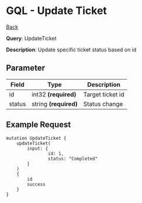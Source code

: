 # GQL - Update Ticket
[Back](../README.md#updating-ticket-status-flow)

**Query**: UpdateTicket

**Description**: Update specific ticket status based on id

## Parameter

| Field  | Type                  | Description      |
| ------ | --------------------- | ---------------- |
| id     | int32 **(required)**  | Target ticket id |
| status | string **(required)** | Status change    |

## Example Request

```
mutation UpdateTicket {
    updateTicket(
        input: { 
                id: 1, 
                status: "Completed" 
        }
    ) 
    {
        id
        success
    }
}
```